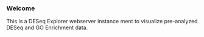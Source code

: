 ### Welcome

This is a DESeq Explorer webserver instance ment to visualize pre-analyzed DESeq and GO Enrichment data.





